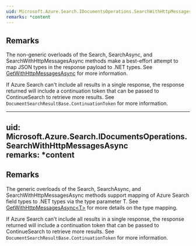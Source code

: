 ```yaml
---  
uid: Microsoft.Azure.Search.IDocumentsOperations.SearchWithHttpMessagesAsync  
remarks: *content  
---  
```

  
## Remarks  
 The non-generic overloads of the Search, SearchAsync, and SearchWithHttpMessagesAsync methods make a             best-effort attempt to map JSON types in the response payload to .NET types. See             [GetWithHttpMessagesAsync](assetId:///M:Microsoft.Azure.Search.IDocumentsOperations.GetWithHttpMessagesAsync(System.String,System.Collections.Generic.IEnumerable{System.String},Microsoft.Azure.Search.Models.SearchRequestOptions,System.Collections.Generic.Dictionary{System.String,System.Collections.Generic.List{System.String}},System.Threading.CancellationToken)?qualifyHint=False&autoUpgrade=True) for more information.  
  
 If Azure Search can't include all results in a single response, the response returned will include a             continuation token that can be passed to ContinueSearch to retrieve more results.             See `DocumentSearchResultBase.ContinuationToken` for more information.  
  
---  
uid: Microsoft.Azure.Search.IDocumentsOperations.SearchWithHttpMessagesAsync  
remarks: *content  
---  
  
## Remarks  
 The generic overloads of the Search, SearchAsync, and SearchWithHttpMessagesAsync methods support mapping             of Azure Search field types to .NET types via the type parameter T. See              [GetWithHttpMessagesAsync<T\>](assetId:///M:Microsoft.Azure.Search.IDocumentsOperations.GetWithHttpMessagesAsync``1(System.String,System.Collections.Generic.IEnumerable{System.String},Microsoft.Azure.Search.Models.SearchRequestOptions,System.Collections.Generic.Dictionary{System.String,System.Collections.Generic.List{System.String}},System.Threading.CancellationToken)?qualifyHint=False&autoUpgrade=True) for more details on the type mapping.  
  
 If Azure Search can't include all results in a single response, the response returned will include a             continuation token that can be passed to ContinueSearch to retrieve more results.             See `DocumentSearchResultBase.ContinuationToken` for more information.